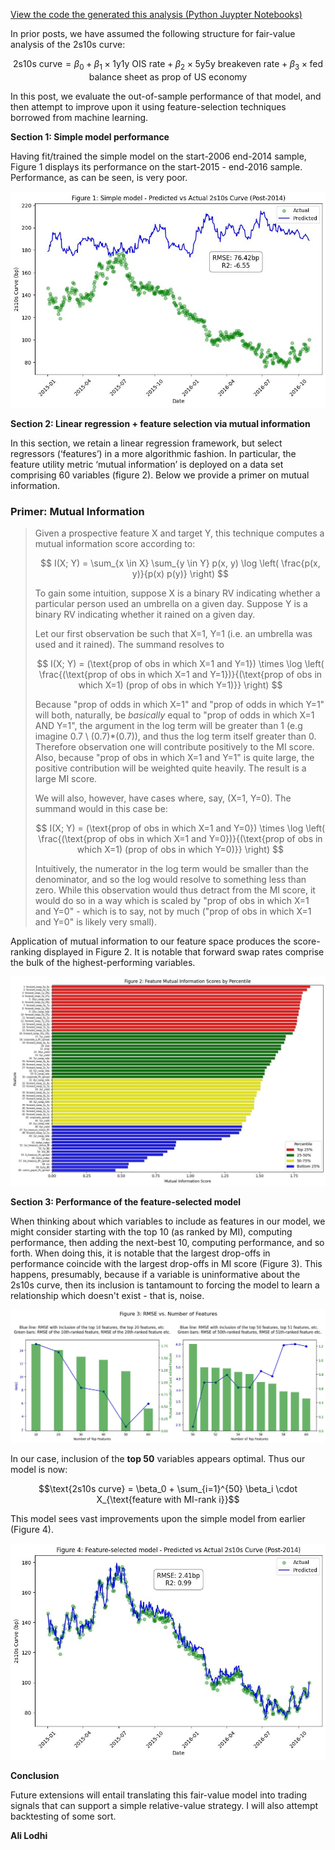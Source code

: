 [View the code the generated this analysis (Python Juypter Notebooks)](https://github.com/ALILODHI-cloud/UVAmacro.github.io/blob/main/post_3/analysis.ipynb)

<head>
  <script type="text/javascript" async
    src="https://polyfill.io/v3/polyfill.min.js?features=es6">
  </script>
  <script type="text/javascript" async
    src="https://cdn.jsdelivr.net/npm/mathjax@3/es5/tex-mml-chtml.js">
  </script>
</head>


In prior posts, we have assumed the following structure for fair-value analysis of the 2s10s curve: 

$$
\text{2s10s curve} = \beta_0 + \beta_1 \times \text{1y1y OIS rate} + \beta_2 \times \text{5y5y breakeven rate} + \beta_3 \times \text{fed balance sheet as prop of US economy}
$$ 

In this post, we evaluate the out-of-sample performance of that model, and then attempt to improve upon it using feature-selection techniques borrowed from machine learning. 

**Section 1: Simple model performance** 

Having fit/trained the simple model on the start-2006 end-2014 sample, Figure 1 displays its performance on the start-2015 - end-2016 sample. Performance, as can be seen, is very poor. 

![Alt_text](figures/figure_1.jpg)


**Section 2: Linear regression + feature selection via mutual information** 

In this section, we retain a linear regression framework, but select regressors (‘features’) in a more algorithmic fashion. In particular, the feature utility metric ‘mutual information’ is deployed on a data set comprising 60 variables (figure 2). Below we provide a primer on mutual information. 

### Primer: Mutual Information 
>Given a prospective feature X and target Y, this technique computes a mutual information score according to:
>
>$$
>I(X; Y) = \sum_{x \in X} \sum_{y \in Y} p(x, y) \log \left( \frac{p(x, y)}{p(x) p(y)} \right)
>$$
>
>To gain some intuition, suppose X is a binary RV indicating whether a particular person used an umbrella on a given day. Suppose Y is a binary RV indicating whether it rained on a given day. 
>
>Let our first observation be such that X=1, Y=1 (i.e. an umbrella was used and it rained). The summand resolves to 
>
>$$
>I(X; Y) = (\text{prop of obs in which X=1 and Y=1}) \times \log \left( \frac{(\text{prop of obs in which X=1 and Y=1})}{(\text{prop of obs in which X=1) (prop of obs in which Y=1)}} \right)
>$$
>
>Because "prop of odds in which X=1" and "prop of odds in which Y=1" will both, naturally, be _basically_ equal to "prop of odds in which X=1 AND Y=1", the argument in the log term will be greater than 1 (e.g imagine 0.7 \ (0.7)*(0.7)), and thus the log term itself greater than 0. Therefore observation one will contribute positively to the MI score. Also, because "prop of obs in which X=1 and Y=1" is quite large, the positive contribution will be weighted quite heavily. The result is a large MI score. 
>
>We will also, however, have cases where, say, (X=1, Y=0). The summand would in this case be:
>
>$$
>I(X; Y) = (\text{prop of obs in which X=1 and Y=0}) \times \log \left( \frac{(\text{prop of obs in which X=1 and Y=0})}{(\text{prop of obs in which X=1) (prop of obs in which Y=0)}} \right)
>$$
>
>Intuitively, the numerator in the log term would be smaller than the denominator, and so the log would resolve to something less than zero. While this observation would thus detract from the MI score, it would do so in a way which is scaled by "prop of obs in which X=1 and Y=0" - which is to say, not by much ("prop of obs in which X=1 and Y=0" is likely very small).

Application of mutual information to our feature space produces the score-ranking displayed in Figure 2. It is notable that forward swap rates comprise the bulk of the highest-performing variables. 

![Alt_text](figures/figure_2.jpg)

**Section 3: Performance of the feature-selected model** 

When thinking about which variables to include as features in our model, we might consider starting with the top 10 (as ranked by MI), computing performance, then adding the next-best 10, computing performance, and so forth. When doing this, it is notable that the largest drop-offs in performance coincide with the largest drop-offs in MI score (Figure 3). This happens, presumably, because if a variable is uninformative about the 2s10s curve, then its inclusion is tantamount to forcing the model to learn a relationship which doesn't exist - that is, noise. 

![Alt_text](figures/figure_3.jpg)

In our case, inclusion of the **top 50** variables appears optimal. Thus our model is now:

$$\text{2s10s curve} = \beta_0 + \sum_{i=1}^{50} \beta_i \cdot X_{\text{feature with MI-rank i}}$$

This model sees vast improvements upon the simple model from earlier (Figure 4). 

![Alt_text](figures/figure_4.jpg)

**Conclusion**

Future extensions will entail translating this fair-value model into trading signals that can support a simple relative-value strategy. I will also attempt backtesting of some sort. 


**Ali Lodhi**





